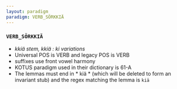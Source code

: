 ```yaml
---
layout: paradigm
paradigm: VERB_SÖRKKIÄ
---
```

### ` VERB_SÖRKKIÄ `

* _kkiä stem, kkiä : ki variations_
* Universal POS is VERB and legacy POS is VERB
* suffixes use front vowel harmony
* KOTUS paradigm used in their dictionary is 61-A
* The lemmas must end in * kiä * (which will be deleted to form an invariant stub) and the regex matching the lemma is ` kiä `
